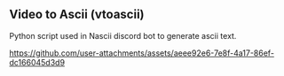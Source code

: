 ## Video to Ascii (vtoascii)
Python script used in Nascii discord bot to generate ascii text.

https://github.com/user-attachments/assets/aeee92e6-7e8f-4a17-86ef-dc166045d3d9

